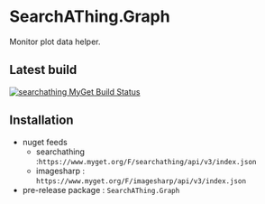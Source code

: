 # SearchAThing.Graph

Monitor plot data helper.

## Latest build

[![searchathing MyGet Build Status](https://www.myget.org/BuildSource/Badge/searchathing?identifier=1f263b90-02c8-4ec3-a937-027177e92d89)](https://www.myget.org/feed/searchathing/package/nuget/SearchAThing.Graph)

## Installation
- nuget feeds
  - searchathing :`https://www.myget.org/F/searchathing/api/v3/index.json`
  - imagesharp : `https://www.myget.org/F/imagesharp/api/v3/index.json`
- pre-release package : `SearchAThing.Graph`
